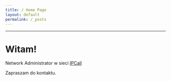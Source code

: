 ```yaml
---
title: / Home Page
layout: default
permalink: /_posts
---
```

---

# Witam!
Network Administrator w sieci [IPCall ](https://ipcall.pl)

Zapraszam do kontaktu.
